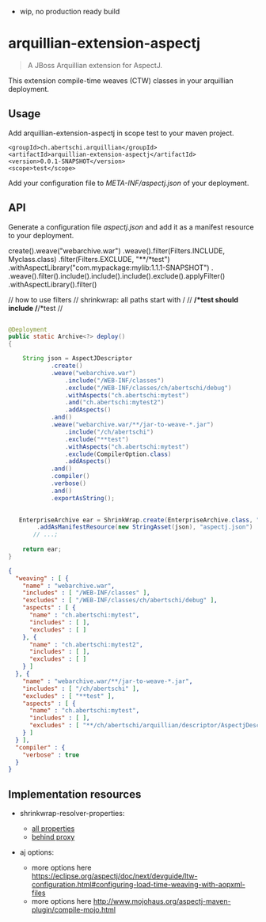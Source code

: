 - wip, no production ready build

# arquillian-extension-aspectj

> A JBoss Arquillian extension for AspectJ.

This extension compile-time weaves (CTW) classes in your arquillian deployment.
    
## Usage

Add arquillian-extension-aspectj in scope test to your maven project.

    <groupId>ch.abertschi.arquillian</groupId>
    <artifactId>arquillian-extension-aspectj</artifactId>
    <version>0.0.1-SNAPSHOT</version>
    <scope>test</scope>
    
Add your configuration file to *META-INF/aspectj.json* of your deployment.

## API

Generate a configuration file *aspectj.json* and add it as a manifest resource to your deployment.


create().weave("webarchive.war")
        .weave().filter(Filters.INCLUDE, Myclass.class)
                .filter(Filters.EXCLUDE, "**/*test")
                .withAspectLibrary("com.mypackage:mylib:1.1.1-SNAPSHOT")
                .
        .weave().filter().include().include().include().exclude().applyFilter()
        .withAspectLibrary().filter()


// how to use filters
// shrinkwrap: all paths start with /
// **/*test should include /**/*test
//

```java

@Deployment
public static Archive<?> deploy()
{

    String json = AspectJDescriptor
            .create()
            .weave("webarchive.war")
                .include("/WEB-INF/classes")
                .exclude("/WEB-INF/classes/ch/abertschi/debug")
                .withAspects("ch.abertschi:mytest")
                .and("ch.abertschi:mytest2")
                .addAspects()
            .and()
            .weave("webarchive.war/**/jar-to-weave-*.jar")
                .include("/ch/abertschi")
                .exclude("**test")
                .withAspects("ch.abertschi:mytest")
                .exclude(CompilerOption.class)
                .addAspects()
            .and()
            .compiler()
            .verbose()
            .and()
            .exportAsString();
        

   EnterpriseArchive ear = ShrinkWrap.create(EnterpriseArchive.class, "my-ear.ear")
        .addAsManifestResource(new StringAsset(json), "aspectj.json")
       // ...;
       
    return ear;
}

```

```json
{
  "weaving" : [ {
    "name" : "webarchive.war",
    "includes" : [ "/WEB-INF/classes" ],
    "excludes" : [ "/WEB-INF/classes/ch/abertschi/debug" ],
    "aspects" : [ {
      "name" : "ch.abertschi:mytest",
      "includes" : [ ],
      "excludes" : [ ]
    }, {
      "name" : "ch.abertschi:mytest2",
      "includes" : [ ],
      "excludes" : [ ]
    } ]
  }, {
    "name" : "webarchive.war/**/jar-to-weave-*.jar",
    "includes" : [ "/ch/abertschi" ],
    "excludes" : [ "**test" ],
    "aspects" : [ {
      "name" : "ch.abertschi:mytest",
      "includes" : [ ],
      "excludes" : [ "**/ch/abertschi/arquillian/descriptor/AspectjDescriptorBuilder/CompilerOption*" ]
    } ]
  } ],
  "compiler" : {
    "verbose" : true
  }
}
```


## Implementation resources
- shrinkwrap-resolver-properties:
  - [all properties](https://books.google.ch/books?id=3S0QAwAAQBAJ&pg=PA35&lpg=PA35&dq=org.apache.maven.user-settings&source=bl&ots=iCQHdu0Y5x&sig=8H4MDbGF3tHN7MtvuzU0W2TYELM&hl=en&sa=X&ved=0ahUKEwi91auB1PLLAhVE_iwKHUZ9A64Q6AEIUzAJ#v=onepage&q=org.apache.maven.user-settings&f=false)
  - [behind proxy](http://stackoverflow.com/questions/6291146/arquillian-shrinkwrap-mavendependencyresolver-behind-proxy)

- aj options:
  - more options here https://eclipse.org/aspectj/doc/next/devguide/ltw-configuration.html#configuring-load-time-weaving-with-aopxml-files
  - more options here http://www.mojohaus.org/aspectj-maven-plugin/compile-mojo.html